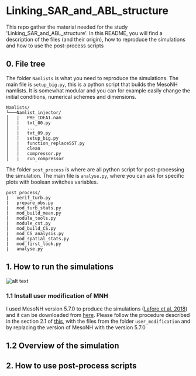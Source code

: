 # Linking_SAR_and_ABL_structure

This repo gather the material needed for the study 'Linking_SAR_and_ABL_structure'.
In this README, you will find a description of the files (and their origin), how to reproduce the simulations and how to use the post-process scripts

## 0. File tree
The folder `Namlists` is what you need to reproduce the simulations. The main file is `setup_big.py`, this is a python script that builds the MesoNH namlists. It is somewhat modular and you can for example easily change the initial conditions, numerical schemes and dimensions.
```
Namlists/
└───Namlist_injector/
│   |   PRE_IDEA1.nam
│   |   txt_00.py
│   |   ...
│   |   txt_09.py
│   |   setup_big.py
│   |   function_replaceSST.py
│   |   clean
│   |   compressor.py
│   |   run_compressor
```

The folder `post_process` is where are all python script for post-processing the simulation. The main file is `analyse.py`, where you can ask for specific plots with boolean switches variables.
```
post_process/
|   verif_turb.py
|   prepare_obs.py
|   mod_turb_stats.py
|   mod_build_mean.py
|   module_tools.py
|   module_cst.py
|   mod_build_CS.py
|   mod_CS_analysis.py
|   mod_spatial_stats.py
|   mod_first_look.py
|   analyse.py
```

## 1. How to run the simulations
![alt text](http://mesonh.aero.obs-mip.fr/mesonh57/Welcome?action=AttachFile&do=get&target=LogoMesoNH.jpg)
### 1.1 Install user modification of MNH
I used MesoNH version 5.7.0 to produce the simulations ([Lafore et al. 2018](https://doi.org/10.5194/gmd-11-1929-2018)) and it can be downloaded from [here](http://mesonh.aero.obs-mip.fr/mesonh56/Download).
Please follow the procedure described in the section 2.1 of [this](https://github.com/HugoJacq/ABL_response_to_SST_front/edit/main/), with the files from the folder `user_modification` and by replacing the version of MesoNH with the version 5.7.0

## 1.2 Overview of the simulation


## 2. How to use post-process scripts

